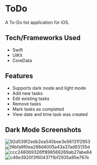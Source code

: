 # ToDo
A To-Do list application for iOS.

## Tech/Frameworks Used
- Swift
- UIKit
- CoreData

## Features
- Supports dark mode and light mode
- Add new tasks
- Edit existing tasks
- Remove tasks
- Mark tasks as completed
- View date and time task was created

## Dark Mode Screenshots
![92d539f2edb2ea545bee3e56131f2953](https://user-images.githubusercontent.com/29238419/135707679-45694e19-9965-4a6c-9dfa-4f08996f0143.png)
![f4bfa9f0ea288d4005a43a37ad93135d](https://user-images.githubusercontent.com/29238419/135707684-3dd6a4a0-be94-4b31-ab72-4b07abe96a94.png)
![ccc248069326ff898566269ab27abe84](https://user-images.githubusercontent.com/29238419/135707686-de758fa7-d1ce-4147-9657-9e5d9323e9d3.png)
![c46e3920f3f6043711bf2935a95e767e](https://user-images.githubusercontent.com/29238419/135707690-0b1e8928-8422-45c1-99a5-6e0dd8c5577a.png)
